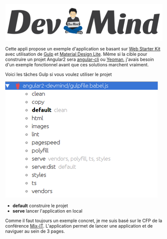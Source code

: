 ![Dev-Mind](/src/assets/img/logo_1500.png)

Cette appli propose un exemple d'application se basant sur  [Web Starter Kit](https://developers.google.com/web/starter-kit) avec utilisation de [Gulp](http://gulpjs.com/) et [Material Design Lite](http://www.getmdl.io/). Même si la cible pour construire un projet Angular2 sera [angular-cli](https://github.com/angular/angular-cli) ou [Yeoman](http://yeoman.io/), j'avais besoin d'un exemple fonctionnel avant que ces solutions marchent vraiment.

Voici les tâches Gulp si vous voulez utiliser le projet

![Gulp](/src/assets/img/gulp_tasks.png)

* **default** construire le projet
* **serve** lancer l'application en local

Comme il faut toujours un exemple concret, je me suis basé sur le CFP de la conférence [Mix-IT](https://github.com/mix-it/cesar). L'application permet de lancer une application et de naviguer au sein de 3 pages.